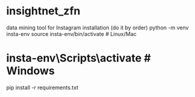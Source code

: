 # insightnet_zfn
data mining tool for Instagram
installation (do it by order)
python -m venv insta-env
source insta-env/bin/activate  # Linux/Mac
# insta-env\Scripts\activate  # Windows
pip install -r requirements.txt
